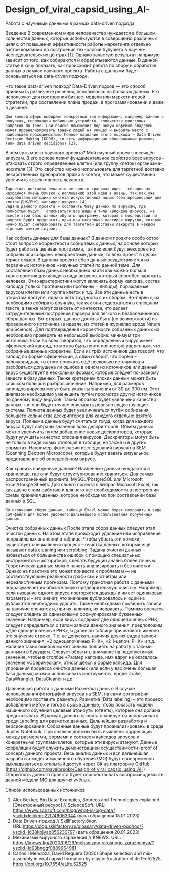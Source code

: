 # Design_of_viral_capsid_using_AI-
Работа с научными данными в рамках data-driven подхода

Введение
	В современном мире человечество нуждается в большом количестве данных, которые используются в совершенно различных целях: от повышения эффективности работы маркетинга отдельно взятой компании до построения технологий будущего в научно-исследовательских центрах [1]. Однако зачастую результат напрямую зависит от того, как собираются и обрабатываются данные. 
	В данной статье я хочу показать, как происходит работа по сбору и обработке данных в рамках научного проекта. Работа с данными будет основываться на data-driven подходе.

Что такое data-driven подход?
 	Data-Driven подход — это способ принимать различные решения, основываясь на больших данных. Его используют для построения бизнес-модели или маркетинговой стратегии, при составлении плана продаж, в программировании и даже в дизайне.
 
	Для каждой сферы выбирают конкретный тип информации, например данные о покупках, геолокации мобильных устройств, количестве поисковых запросов по теме. При поиске помещения под новую кофейню владелец может проанализировать трафик людей на улицах и выбрать место с наибольшей проходимостью. Полное название этого подхода — Data Driven Decision Making (DDDM), то есть информационно обоснованные решения (или data driven decisions) [2].
	
В чём суть моего научного проекта?
	Мой научный проект посвящён вирусам. В его основе лежит фундаментальное свойство всех вирусов – атаковать строго определённые клетки (или группу клеток) организма-носителя [3]. Это свойство можно использовать для таргетной доставки лекарственных препаратов прямо в клетки, что может существенно увеличить эффективность лекарств. 
 
	Таргетная доставка лекарств не просто красивая идея – сегодня мы находимся очень близко к воплощению этой идеи в жизнь, так как уже разработаны методики синтеза искусственных полых (без вредоносной для клеток ДНК/РНК) капсидов вирусов [4].
	Задача данного проекта – составить базу данных по вирусам, где полностью будут	 описываться все виды и типы капсидов вирусов, на основе этой базы данных обучить программу, которая в последствии по запросу будет предлагать один или несколько капсидов вирусов, которые нужно будет синтезировать для таргетной доставки лекарств в каждом отдельно взятом случае.


Как собрать данные для базы данных?
	В данном проекте особо остро стоит вопрос о корректности собираемых данных, на основе которых будет работать целевая программа, так как если будут некорректно собраны или собраны некорректные данные, то всех проект в целом теряет смысл.
	В данном проекте сбор данных осуществляется из первичных источников – научных статей по данной теме. 
	Для составления базы данных необходимо найти как можно больше характеристик для каждого вида вирусов, который способен заражать человека. Эти характеристики могут включать форму капсида, состав капсида (только протеины или протеины + липиды), поражаемые вирусом клетки или группа клеток и т.д. Все эти данные есть в открытом доступе, однако есть трудности с их сбором. Во-первых, их необходимо собирать вручную, так как они содержаться в сплошном тексте, а также могут зависеть от контекста, что делает затруднительным построение парсера для лёгкого и безболезненного сбора данных. Во-вторых, данные должны быть (по возможности) из проверенного источника (в идеале, из статей в журналах вроде Nature или Science). Для подтверждения корректности собранных данных их необходимо проверять на небольшой выборке: минимум три источника. Если во всех говорится, что определённый вирус имеет сферический капсид, то можно быть почти полностью уверенным, что собранные данные корректны. Если из трёх источников два говорят, что капсид по форме сферический, а один говорит, что форма – палочковидная, то стоит поискать ещё несколько источников и разобраться допущена ли ошибка в одном из источников или данный вирус существует в нескольких формах, которые следует по-разному занести в базу данных. Также критерием плохих данных может быть слишком большой разброс значений. Например, для размеров капсидов вирусов могут быть указаны значения от 30 до 300 нм. Этот диапазон необходимо уменьшить путём просмотра других источников по данному виду вирусов. Таким образом будет увеличено качество данных, т.к. они будут точнее описывать реально существующие системы.
	Полнота данных будет увеличиваться путём собирания большего количества дескрипторов для каждого отдельно взятого вируса. Полными данные будут считаться тогда, когда для каждого вируса будут собраны значения всех дескрипторов.
	Объём данных можно увеличить путём добавление новых дескрипторов, которые будут улучшать качество описания вирусов. Дескрипторы могут быть не только в виде новых столбцов в таблице, но также и в других форматах. Например, фотографии исследований вируса на SEM (Scanning Electron Microscope), которые будут давать визуальное представление об определённом вирусе.

Как хранить найденные данные?
	Найденные данные нуждаются в хранилище, где они будут структурированно храниться. Два самых распространённый варианта: MySQL/PostgreSQL или Microsoft Excel/Google Sheets. Для своего проекта я выбрал Microsoft Excel, так как давно с ним работаю и для него нет необходимости в построении схемы хранения данных, которое необходимо при составлении базы данных в SQL. 
 
	По окончании сбора данных, таблицу Excel можно будет сохранить в виде CSV-файла для более удобного дальнейшего использования полученных данных.

Очистка собранных данных
	После этапа сбора данных следует этап очистки данных. На этом этапе происходит удаление или исправление неправильных значений в таблице.
Чтобы убрать эти помехи, существует специальный процесс – очистка данных, который ещё называют data cleaning или scrubbing. Задача очистки данных – избавиться от большинства ошибок с помощью специальных инструментов и алгоритмов, сделать будущий анализ более точным.
Теоретически данные можно начать анализировать и без очистки. Однако на практике это может привести к проблемам — не соответствующим реальности графикам и отчётам или нереалистичным прогнозам. Поэтому грамотная работа с данными подразумевает их обязательную предварительную очистку. 
Например, если название одного вируса повторяется дважды и имеет одинаковые параметры – это значит, что значение дублировалось и один из дубликатов необходимо удалить.
Также необходимо проверить записи на наличие опечаток и, при их наличии, их исправить. Помимо опечаток следует следить за одинаковыми формулировками буквенных значений. Например, если вирус содержит две одноцепочечных РНК, следует определиться с типом записи данного значения, предположим «Две одноцепочечные РНК», и далее по таблице присваивать именно это значение строке. Т.е. не допускать наличия других видов записи данного значения: «2 одноцепочечных РНК», «2 1-цепоч. РНК» и т.д. Наличие таких ошибок может сильно повлиять на работу с такими данными в будущем.
Следует обратить внимание на недопустимые значение, чтобы в столбце «Размер капсида, нм» вдруг не оказалось значение «Сферическая», относящееся к форме капсида.
Для упрощения процесса очистки данных (или если у вас очень большая база данных) можно использовать инструменты, вроде Drake, DataWrangler, DataCleaner и др.

Дальнейшая работа с данными
Разметка данных:
В случае использования фотографий вирусов на SEM, на сами фотографии необходимо поставить разметку.
Разметка (Data labeling) – это процесс добавления меток и тэгов в сырые данные, чтобы показать модели машинного обучения целевые атрибуты (ответы), которые она должна предсказывать.
В рамках данного проекта планируется использовать среду LabelImg для разметки данных.
Дальнейшая разработка и версионирование:
Собранные данные будут проанализированы в среде Jupiter Notebook. При анализе должны быть выявлены корреляции между размерами, формами и составом капсидов вирусов и конкретными группами клеток, которые эти вирусы атакуют. Данные корреляции будут служить демонстрацией осуществимости (proof of concept) данного проекта.
Весь анализ данных и вся дальнейшая разработка модели машинного обучения (МО) будут своевременно выкладываться в открытый доступ через Git на платформу GitHub (https://github.com/pavelbrunko/Design_of_viral_capsid_using_AI-) 
Открытость данного проекта будет способствовать воспроизводимости данной модели МО для других учёных.




Список использованных источников
1.	Alex Bekker, Big Data: Examples, Sources and Technologies explained [Электронный ресурс] // ScienceSoft. URL: https://www.scnsoft.com/blog/what-is-big-data?ysclid=lelbkhm22f746063344 (дата обращения 18.01.2023)
2.	Data Driven-подход // SkillFactory.блог. URL:https://blog.skillfactory.ru/glossary/data-driven-podhod/?ysclid=ld38kbjyab856230797 (дата обращения 20.01.2023)
3.	Механизмы вирусного заражения // KNEWS. URL: https://knews.kg/2020/06/29/mehanizmy-virusnogo-zarazheniya/?ysclid=ld93bnggf0889964981 
4.	Carlos I Mendoza, David Reguera (2020) Shape selection and mis-assembly in viral capsid formation by elastic frustration eLife 9:e52525, https://doi.org/10.7554/eLife.52525
